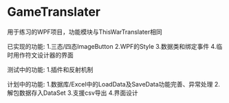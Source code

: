 # GameTranslater
用于练习的WPF项目，功能模块与ThisWarTranslater相同

已实现的功能:
1.三态/四态ImageButton
2.WPF的Style
3.数据类和绑定事件
4.临时用作符文设计器的界面

测试中的功能:
1.插件和反射机制

计划中的功能:
1.数据库/Excel中的LoadData及SaveData功能完善、异常处理
2.解包数据存入DataSet
3.支援csv导出
4.界面设计
